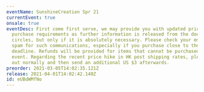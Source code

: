 ```yaml
---
eventName: SunshineCreation Spr 21
currentEvent: true
onsale: true
eventDesc: First come first serve, we may provide you with updated prices or set
  purchase requirements as further information is released from the doujin
  circles, but only if it is absolutely necessary. Please check your email and
  spam for such communications, especially if you purchase close to the
  deadline. Refunds will be provided for items that cannot be purchased at the
  event. Regarding the recent price hike in HK post shipping rates, please check
  out normally and then send an additional US $3 afterwards.
preorder: 2021-03-05T14:02:35.121Z
release: 2021-04-01T14:02:42.140Z
id: eUBdWMfNo
---
```


